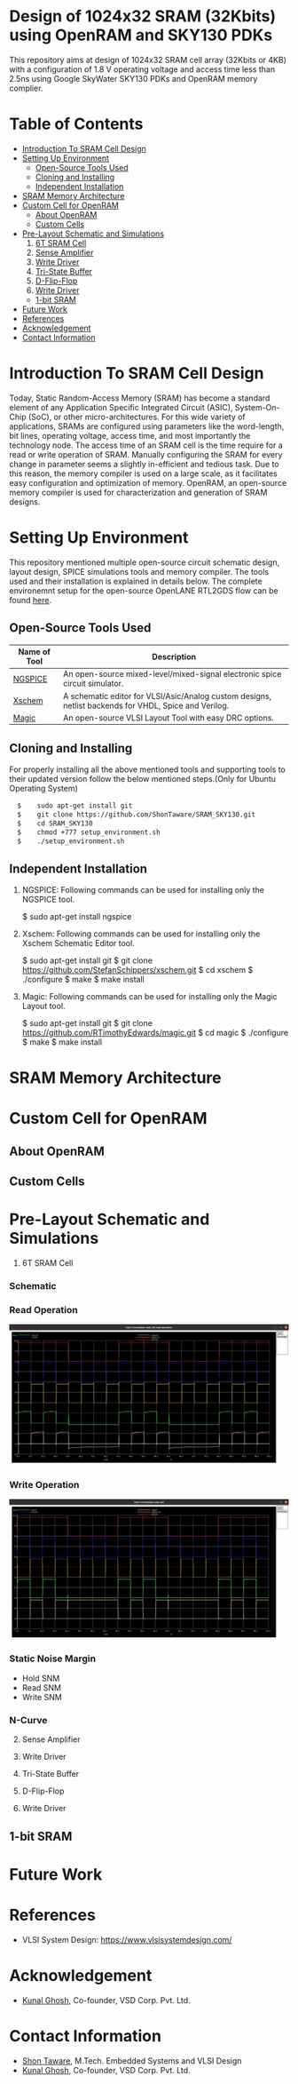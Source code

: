 # Design of 1024x32 SRAM (32Kbits) using OpenRAM and SKY130 PDKs 
  This repository aims at design of 1024x32 SRAM cell array (32Kbits or 4KB) with a configuration of 1.8 V operating voltage and access time less than 2.5ns using Google SkyWater SKY130 PDKs and OpenRAM memory complier.
  
# Table of Contents
  - [Introduction To SRAM Cell Design](#introduction-to-sram-cell-design)
  - [Setting Up Environment](#setting-up-environment)
      - [Open-Source Tools Used](#open-source-tools-used)
      - [Cloning and Installing](#cloning-and-installing)
      - [Independent Installation](#independent-installation)
  - [SRAM Memory Architecture](#sram-memory-architecture)
  - [Custom Cell for OpenRAM](#custom-cells-for-openram)
      - [About OpenRAM](#about-openram)
      - [Custom Cells](#custom-cells)
  - [Pre-Layout Schematic and Simulations](#pre-layout-schematic-and-simulations)
      1. [6T SRAM Cell](#6t-sram-cell)
      2. [Sense Amplifier](#sense-amplifier)
      3. [Write Driver](#write-driver)
      4. [Tri-State Buffer](#tri-state-buffer)      
      5. [D-Flip-Flop](#d-flip-flop)      
      6. [Write Driver](#write-driver)      
      - [1-bit SRAM](#1-bit-sram)
  - [Future Work](#future-work)
  - [References](#references)
  - [Acknowledgement](#acknowledgement)
  - [Contact Information](#contact-information)

# Introduction To SRAM Cell Design
  Today, Static Random-Access Memory (SRAM) has become a standard element of any Application Specific Integrated Circuit (ASIC), System-On-Chip (SoC), or other micro-architectures. For this wide variety of applications, SRAMs are configured using parameters like the word-length, bit lines, operating voltage, access time, and most importantly the technology node. The access time of an SRAM cell is the time require for a read or write operation of SRAM. 
  Manually configuring the SRAM for every change in parameter seems a slightly in-efficient and tedious task. Due to this reason, the memory compiler is used on a large scale, as it facilitates easy configuration and optimization of memory. OpenRAM, an open-source memory compiler is used for characterization and generation of SRAM designs. 
  
# Setting Up Environment
  This repository mentioned multiple open-source circuit schematic design, layout design, SPICE simulations tools and memory compiler. The tools used and their installation is explained in details below. The complete environemnt setup for the open-source OpenLANE RTL2GDS flow can be found [here](https://github.com/ShonTaware/openlane_environment_setup).

## Open-Source Tools Used
  | Name of Tool | Description |
  | --- | --- |
  | [NGSPICE](https://github.com/imr/ngspice) | An open-source mixed-level/mixed-signal electronic spice circuit simulator. |
  | [Xschem](https://github.com/StefanSchippers/xschem) | A schematic editor for VLSI/Asic/Analog custom designs, netlist backends for VHDL, Spice and Verilog. |
  | [Magic](https://github.com/RTimothyEdwards/magic) | An open-source VLSI Layout Tool with easy DRC options. |

## Cloning and Installing
  For properly installing all the above mentioned tools and supporting tools to their updated version follow the below mentioned steps.(Only for Ubuntu Operating System)

      $    sudo apt-get install git
      $    git clone https://github.com/ShonTaware/SRAM_SKY130.git
      $    cd SRAM_SKY130
      $    chmod +777 setup_environment.sh
      $    ./setup_environment.sh

## Independent Installation
  1. NGSPICE: Following commands can be used for installing only the NGSPICE tool.

      $    sudo apt-get install ngspice

  2. Xschem: Following commands can be used for installing only the Xschem Schematic Editor tool.

      $    sudo apt-get install git
      $    git clone https://github.com/StefanSchippers/xschem.git
      $    cd xschem
      $    ./configure
      $    make
      $    make install

  3. Magic: Following commands can be used for installing only the Magic Layout tool.

      $    sudo apt-get install git
      $    git clone https://github.com/RTimothyEdwards/magic.git
      $    cd magic
      $    ./configure
      $    make
      $    make install      

# SRAM Memory Architecture

# Custom Cell for OpenRAM
  
## About OpenRAM
## Custom Cells

# Pre-Layout Schematic and Simulations

1. 6T SRAM Cell

### Schematic

### Read Operation

  <img src="Prelayout/Simulations/sram_cell_6T_read_waveform.JPG">

### Write Operation

  <img src="Prelayout/Simulations/sram_cell_6T_write_waveform.JPG">

### Static Noise Margin

  * Hold SNM
  * Read SNM
  * Write SNM

### N-Curve 

2. Sense Amplifier

3. Write Driver

4. Tri-State Buffer

5. D-Flip-Flop

6. Write Driver

## 1-bit SRAM

# Future Work
  

# References
  - VLSI System Design: https://www.vlsisystemdesign.com/

# Acknowledgement
  - [Kunal Ghosh](https://github.com/kunalg123), Co-founder, VSD Corp. Pvt. Ltd.
  
# Contact Information
  - [Shon Taware](https://www.linkedin.com/in/Shon-Taware/), M.Tech. Embedded Systems and VLSI Design
  - [Kunal Ghosh](https://github.com/kunalg123), Co-founder, VSD Corp. Pvt. Ltd.
